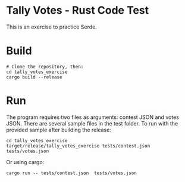 # Tally Votes - Rust Code Test

This is an exercise to practice Serde.

# Build

```shell
# Clone the repository, then:
cd tally_votes_exercise
cargo build --release
```

# Run

The program requires two files as arguments: contest JSON and votes JSON.
There are several sample files in the test folder.
To run with the provided sample after building the release:

```shell
cd tally_votes_exercise
target/release/tally_votes_exercise tests/contest.json tests/votes.json
```

Or using cargo:

```shell
cargo run -- tests/contest.json  tests/votes.json
```
